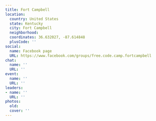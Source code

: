 ```yaml
---
title: Fort Campbell
location:
  country: United States
  state: Kentucky
  city: Fort Campbell
  neighborhood: 
  coordinates: 36.632027, -87.614848
  plusCode: ''
social:
  name: Facebook page
  URL: https://www.facebook.com/groups/free.code.camp.fortcampbell
chat:
  name: ''
  URL: ''
event:
  name: ''
  URL: ''
leaders:
- name: ''
  URL: ''
photos:
  old: 
  cover: ''
---
```

